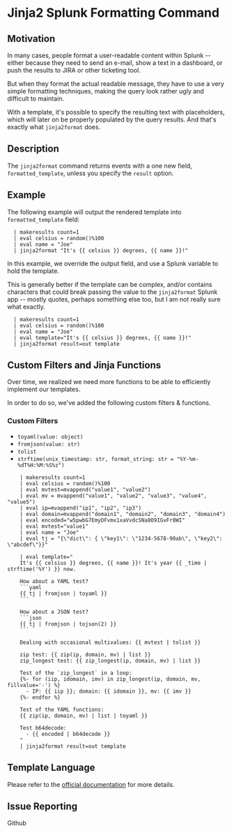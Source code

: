 # Jinja2 Splunk Formatting Command

## Motivation

In many cases, people format a user-readable content within
Splunk -- either because they need to send an e-mail, show
a text in a dashboard, or push the results to JIRA or other
ticketing tool.

But when they format the actual readable message, they have
to use a very simple formatting techniques, making the 
query look rather ugly and difficult to maintain.

With a template, it's possible to specify the resulting
text with placeholders, which will later on be properly
populated by the query results. And that's exactly
what `jinja2format` does.

## Description

The `jinja2format` command returns events with a one new field,
`formatted_template`, unless you specify the `result` option.

## Example

The following example will output the rendered template into
`formatted_template` field:

```text
  | makeresults count=1 
  | eval celsius = random()%100 
  | eval name = "Joe" 
  | jinja2format "It's {{ celsius }} degrees, {{ name }}!"
```

In this example, we override the output field, and use
a Splunk variable to hold the template.

This is generally better if the template can be complex, and/or
contains characters that could break passing the value to
the `jinja2format` Splunk app -- mostly quotes, perhaps
something else too, but I am not really sure what exactly.

```text
  | makeresults count=1
  | eval celsius = random()%100 
  | eval name = "Joe" 
  | eval template="It's {{ celsius }} degrees, {{ name }}!"
  | jinja2format result=out template
```

## Custom Filters and Jinja Functions

Over time, we realized we need more functions to be able to efficiently
implement our templates.

In order to do so, we've added the following custom filters & functions.

### Custom Filters

- `toyaml(value: object)`
- `fromjson(value: str)`
- `tolist`
- `strftime(unix_timestamp: str, format_string: str = "%Y-%m-%dT%H:%M:%S%z")`

```text
    | makeresults count=1 
    | eval celsius = random()%100 
    | eval mvtest=mvappend("value1", "value2")
    | eval mv = mvappend("value1", "value2", "value3", "value4", "value5")
    | eval ip=mvappend("ip1", "ip2", "ip3")
    | eval domain=mvappend("domain1", "domain2", "domain3", "domain4")
    | eval encoded="w5pwbG7EmyDFvmx1xaVvdcSNa8O9IGvFr8WI"
    | eval mvtest="value1"
    | eval name = "Joe" 
    | eval tj = "{\"dict\": { \"key1\": \"1234-5678-90ab\", \"key2\": \"abcdef\"}}"

    | eval template="
    It's {{ celsius }} degrees, {{ name }}! It's year {{ _time | strftime('%Y') }} now. 

    How about a YAML test? 
    ```yaml
    {{ tj | fromjson | toyaml }}
    ```

    How about a JSON test?
    ```json
    {{ tj | fromjson | tojson(2) }}
    ```

    Dealing with occasional multivalues: {{ mvtest | tolist }}

    zip test: {{ zip(ip, domain, mv) | list }}
    zip_longest test: {{ zip_longest(ip, domain, mv) | list }}

    Test of the `zip_longest` in a loop:
    {%- for (iip, idomain, imv) in zip_longest(ip, domain, mv, fillvalue='-') %}
      - IP: {{ iip }}; domain: {{ idomain }}, mv: {{ imv }}
    {%- endfor %}

    Test of the YAML functions:
    {{ zip(ip, domain, mv) | list | toyaml }}

    Test b64decode:
      - {{ encoded | b64decode }}
    " 
    | jinja2format result=out template
```

## Template Language

Please refer to the [official
documentation](https://jinja.palletsprojects.com/en/latest/templates/) for more
details.

## Issue Reporting

Github

